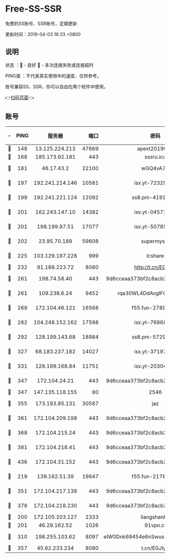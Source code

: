 # Free-SS-SSR

免费的SS账号、SSR账号，定期更新

更新时间：2019-04-03 16:33 +0800

## 说明

状态     ：🙂 - 良好 🙁 - 多次连接失败或连接超时

PING值   ：不代表真实使用中的速度，仅供参考。

账号兼容SS、SSR，你可以自由在两个软件中使用。

👉[扫码页面](https://liesauer.github.io/Free-SS-SSR/)👈

## 账号

|-|PING|服务器|端口|密码|加密方式|区域|
|:----:|:----:|:-----:|-----:|:----:|:----:|:----:|
|🙂|148|13.125.224.213|47669|apext2019001|chacha20|KR|
|🙂|168|185.173.92.181|443|sssru.icu|rc4-md5|RU|
|🙂|181|46.17.43.2|22100|wGQ4vA7D|aes-256-gcm|RU|
|🙂|197|192.241.214.146|10581|isx.yt-72329073|aes-256-cfb|US|
|🙂|199|192.241.221.124|12092|ss8.pm-41911201|aes-256-cfb|US|
|🙂|201|162.243.147.10|14382|isx.yt-04571703|aes-256-cfb|US|
|🙂|201|198.199.97.51|17077|isx.yt-50785240|aes-256-cfb|US|
|🙂|202|23.95.70.189|59608|supermyssr|chacha20-ietf|US|
|🙂|225|103.129.197.228|999|lcshare|aes-256-cfb|US|
|🙂|232|91.188.223.72|8080|http://t.cn/EGJIyrl|rc4-md5|RU|
|🙂|261|198.74.58.40|443|9d6cceaa373bf2c8acb22e60b6a58be6|aes-256-cfb|US|
|🙂|261|109.238.6.24|9452|rqa30WL4DdAvgIFG6Fs3znzTa|aes-256-cfb|FR|
|🙂|269|172.104.46.121|16568|f55.fun-27893685|aes-256-cfb|SG|
|🙂|282|104.248.152.162|17598|isx.yt-76868114|aes-256-cfb|SG|
|🙂|292|128.199.143.68|18984|ss8.pm-57296446|aes-256-cfb|SG|
|🙂|327|68.183.237.182|14027|isx.yt-37197228|aes-256-cfb|SG|
|🙂|331|128.199.168.84|11751|isx.yt-20304770|aes-256-cfb|SG|
|🙂|347|172.104.24.21|443|9d6cceaa373bf2c8acb22e60b6a58be6|aes-256-cfb|US|
|🙂|347|147.135.118.155|80|2546|chacha20|US|
|🙂|355|173.193.85.131|30587|jaz|aes-256-cfb|US|
|🙂|361|172.104.209.198|443|9d6cceaa373bf2c8acb22e60b6a58be6|aes-256-cfb|US|
|🙂|368|172.104.215.24|443|9d6cceaa373bf2c8acb22e60b6a58be6|aes-256-cfb|US|
|🙂|381|172.104.218.41|443|9d6cceaa373bf2c8acb22e60b6a58be6|aes-256-cfb|US|
|🙂|436|172.104.31.152|443|9d6cceaa373bf2c8acb22e60b6a58be6|aes-256-cfb|US|
|🙂|219|139.162.51.39|19647|f55.fun-21784781|aes-256-cfb|SG|
|🙂|351|172.104.217.138|443|9d6cceaa373bf2c8acb22e60b6a58be6|aes-256-cfb|US|
|🙂|378|172.104.218.230|443|9d6cceaa373bf2c8acb22e60b6a58be6|aes-256-cfb|US|
|🙁|200|172.105.203.127|2333|liangshanbo|chacha20|JP|
|🙁|201|46.29.162.52|1026|91vpn.cf|rc4-md5|RU|
|🙁|310|198.255.103.62|8097|eIW0Dnk69454e6nSwuspv9DmS201tQ0D|aes-256-cfb|US|
|🙁|357|45.62.233.234|8080|t.cn/EGJIyrl|rc4-md5|CA|
